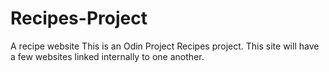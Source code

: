 # Recipes-Project
A recipe website
This is an Odin Project Recipes project. This site will have a few websites linked internally to one another.